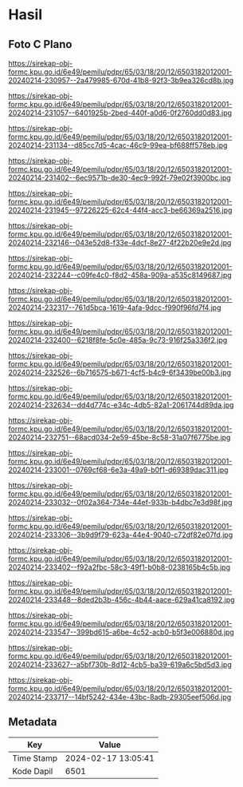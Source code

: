 # Hasil

## Foto C Plano

https://sirekap-obj-formc.kpu.go.id/6e49/pemilu/pdpr/65/03/18/20/12/6503182012001-20240214-230957--2a479985-670d-41b8-92f3-3b9ea326cd8b.jpg

https://sirekap-obj-formc.kpu.go.id/6e49/pemilu/pdpr/65/03/18/20/12/6503182012001-20240214-231057--6401925b-2bed-440f-a0d6-0f2760dd0d83.jpg

https://sirekap-obj-formc.kpu.go.id/6e49/pemilu/pdpr/65/03/18/20/12/6503182012001-20240214-231134--d85cc7d5-4cac-46c9-99ea-bf688ff578eb.jpg

https://sirekap-obj-formc.kpu.go.id/6e49/pemilu/pdpr/65/03/18/20/12/6503182012001-20240214-231402--6ec9571b-de30-4ec9-992f-79e02f3900bc.jpg

https://sirekap-obj-formc.kpu.go.id/6e49/pemilu/pdpr/65/03/18/20/12/6503182012001-20240214-231945--97226225-62c4-44f4-acc3-be66369a2516.jpg

https://sirekap-obj-formc.kpu.go.id/6e49/pemilu/pdpr/65/03/18/20/12/6503182012001-20240214-232146--043e52d8-f33e-4dcf-8e27-4f22b20e9e2d.jpg

https://sirekap-obj-formc.kpu.go.id/6e49/pemilu/pdpr/65/03/18/20/12/6503182012001-20240214-232244--c09fe4c0-f8d2-458a-909a-a535c8149687.jpg

https://sirekap-obj-formc.kpu.go.id/6e49/pemilu/pdpr/65/03/18/20/12/6503182012001-20240214-232317--761d5bca-1619-4afa-9dcc-f990f96fd7f4.jpg

https://sirekap-obj-formc.kpu.go.id/6e49/pemilu/pdpr/65/03/18/20/12/6503182012001-20240214-232400--6218f8fe-5c0e-485a-9c73-916f25a336f2.jpg

https://sirekap-obj-formc.kpu.go.id/6e49/pemilu/pdpr/65/03/18/20/12/6503182012001-20240214-232526--6b716575-b671-4cf5-b4c9-6f3439be00b3.jpg

https://sirekap-obj-formc.kpu.go.id/6e49/pemilu/pdpr/65/03/18/20/12/6503182012001-20240214-232634--dd4d774c-e34c-4db5-82a1-2061744d89da.jpg

https://sirekap-obj-formc.kpu.go.id/6e49/pemilu/pdpr/65/03/18/20/12/6503182012001-20240214-232751--68acd034-2e59-45be-8c58-31a07f6775be.jpg

https://sirekap-obj-formc.kpu.go.id/6e49/pemilu/pdpr/65/03/18/20/12/6503182012001-20240214-233001--0769cf68-6e3a-49a9-b0f1-d69389dac311.jpg

https://sirekap-obj-formc.kpu.go.id/6e49/pemilu/pdpr/65/03/18/20/12/6503182012001-20240214-233032--0f02a364-734e-44ef-933b-b4dbc7e3d98f.jpg

https://sirekap-obj-formc.kpu.go.id/6e49/pemilu/pdpr/65/03/18/20/12/6503182012001-20240214-233306--3b9d9f79-623a-44e4-9040-c72df82e07fd.jpg

https://sirekap-obj-formc.kpu.go.id/6e49/pemilu/pdpr/65/03/18/20/12/6503182012001-20240214-233402--f92a2fbc-58c3-49f1-b0b8-0238165b4c5b.jpg

https://sirekap-obj-formc.kpu.go.id/6e49/pemilu/pdpr/65/03/18/20/12/6503182012001-20240214-233448--8ded2b3b-456c-4b44-aace-629a41ca8192.jpg

https://sirekap-obj-formc.kpu.go.id/6e49/pemilu/pdpr/65/03/18/20/12/6503182012001-20240214-233547--399bd615-a6be-4c52-acb0-b5f3e006880d.jpg

https://sirekap-obj-formc.kpu.go.id/6e49/pemilu/pdpr/65/03/18/20/12/6503182012001-20240214-233627--a5bf730b-8d12-4cb5-ba39-619a6c5bd5d3.jpg

https://sirekap-obj-formc.kpu.go.id/6e49/pemilu/pdpr/65/03/18/20/12/6503182012001-20240214-233717--14bf5242-434e-43bc-8adb-29305eef506d.jpg


## Metadata

| Key        | Value               |
| ---------- | ------------------- |
| Time Stamp | 2024-02-17 13:05:41 |
| Kode Dapil | 6501                |



